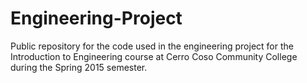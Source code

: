# Engineering-Project
Public repository for the code used in the engineering project for the Introduction to Engineering course at Cerro Coso Community College during the Spring 2015 semester. 
